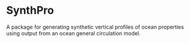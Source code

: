 # SynthPro
A package for generating synthetic vertical profiles of ocean  properties using output from an ocean general circulation model.
